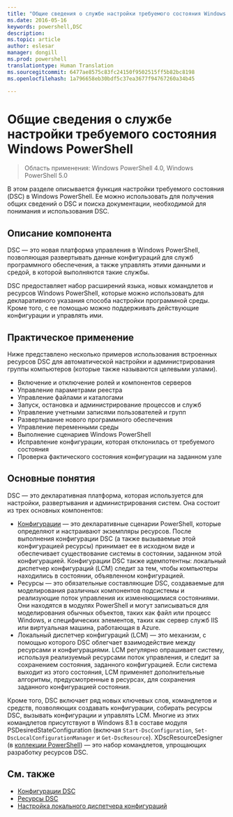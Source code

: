 ```yaml
---
title: "Общие сведения о службе настройки требуемого состояния Windows PowerShell"
ms.date: 2016-05-16
keywords: powershell,DSC
description: 
ms.topic: article
author: eslesar
manager: dongill
ms.prod: powershell
translationtype: Human Translation
ms.sourcegitcommit: 6477ae8575c83fc24150f9502515ff5b82bc8198
ms.openlocfilehash: 1a796658eb30bdf5c37ea3677f94767260a34b45

---
```


# Общие сведения о службе настройки требуемого состояния Windows PowerShell 

> Область применения: Windows PowerShell 4.0, Windows PowerShell 5.0

В этом разделе описывается функция настройки требуемого состояния (DSC) в Windows PowerShell. Ее можно использовать для получения общих сведений о DSC и поиска документации, необходимой для понимания и использования DSC.

## Описание компонента
DSC — это новая платформа управления в Windows PowerShell, позволяющая развертывать данные конфигураций для служб программного обеспечения, а также управлять этими данными и средой, в которой выполняются такие службы.

DSC предоставляет набор расширений языка, новых командлетов и ресурсов Windows PowerShell, которые можно использовать для декларативного указания способа настройки программной среды. Кроме того, с ее помощью можно поддерживать действующие конфигурации и управлять ими.

## Практическое применение
Ниже представлено несколько примеров использования встроенных ресурсов DSC для автоматической настройки и администрирования группы компьютеров (которые также называются целевыми узлами).

* Включение и отключение ролей и компонентов серверов
* Управление параметрами реестра
* Управление файлами и каталогами
* Запуск, остановка и администрирование процессов и служб
* Управление учетными записями пользователей и групп
* Развертывание нового программного обеспечения
* Управление переменными среды
* Выполнение сценариев Windows PowerShell
* Исправление конфигурации, которая отклонилась от требуемого состояния
* Проверка фактического состояния конфигурации на заданном узле

## Основные понятия
DSC — это декларативная платформа, которая используется для настройки, развертывания и администрирования систем. Она состоит из трех основных компонентов:

* [Конфигурации](configurations.md) — это декларативные сценарии PowerShell, которые определяют и настраивают экземпляры ресурсов. После выполнения конфигурации DSC (а также вызываемые этой конфигурацией ресурсы) принимает ее в исходном виде и обеспечивает существование системы в состоянии, заданном этой конфигурацией. Конфигурации DSC также идемпотентны: локальный диспетчер конфигураций (LCM) следит за тем, чтобы компьютеры находились в состоянии, объявленном конфигурацией.
* Ресурсы — это обязательные составляющие DSC, создаваемые для моделирования различных компонентов подсистемы и реализующие поток управления их изменяющимися состояниями. Они находятся в модулях PowerShell и могут записываться для моделирования обычных объектов, таких как файл или процесс Windows, и специфических элементов, таких как сервер служб IIS или виртуальная машина, работающая в Azure.
* Локальный диспетчер конфигураций (LCM) — это механизм, с помощью которого DSC облегчает взаимодействие между ресурсами и конфигурациями. LCM регулярно опрашивает систему, используя реализуемый ресурсами поток управления, и следит за сохранением состояния, заданного конфигурацией. Если система выходит из этого состояния, LCM применяет дополнительные алгоритмы, предусмотренные в ресурсах, для сохранения заданного конфигурацией состояния. 

Кроме того, DSC включает ряд новых ключевых слов, командлетов и средств, позволяющих создавать конфигурации, собирать ресурсы DSC, вызывать конфигурации и управлять LCM. Многие из этих командлетов присутствуют в Windows 8.1 в составе модуля PSDesiredStateConfiguration (включая `Start-DscConfiguration`, `Set-DscLocalConfigurationManager` и `Get-DscResource`). XDscResourceDesigner (в [коллекции PowerShell](https://www.powershellgallery.com/packages/xDSCResourceDesigner/)) — это набор командлетов, упрощающих разработку ресурсов DSC.

## См. также
* [Конфигурации DSC](configurations.md)
* [Ресурсы DSC](resources.md)
* [Настройка локального диспетчера конфигураций](metaConfig.md)




<!--HONumber=Aug16_HO3-->


